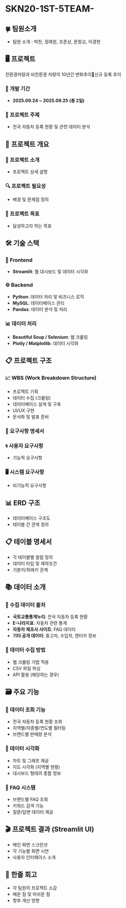 # SKN20-1ST-5TEAM-

## 🍀 팀원소개
- 팀원 소개 : 박찬, 정례원, 조준상, 문창교, 이경현

## 🖥️ 프로젝트
친환경차량과 비친환경 차량의
10년간 변화추이신규 등록 추이

### 📅 개발 기간
- **2025.09.24 ~ 2025.09.25 (총 2일)**

### 🚗 프로젝트 주제
- 전국 자동차 등록 현황 및 관련 데이터 분석

## 📌 프로젝트 개요
### 📝 프로젝트 소개
- 프로젝트 상세 설명

### 🔍 프로젝트 필요성
- 배경 및 문제점 정의

### 🎯 프로젝트 목표
- 달성하고자 하는 목표

## 🛠️ 기술 스택


### 🎨 Frontend
- **Streamlit**: 웹 대시보드 및 데이터 시각화

### ⚙️ Backend  
- **Python**: 데이터 처리 및 비즈니스 로직
- **MySQL**: 데이터베이스 관리
- **Pandas**: 데이터 분석 및 처리

### 📊 데이터 처리
- **Beautiful Soup / Selenium**: 웹 크롤링
- **Plotly / Matplotlib**: 데이터 시각화

## 📋 프로젝트 구조
### 📈 WBS (Work Breakdown Structure)
- 프로젝트 기획
- 데이터 수집 (크롤링)
- 데이터베이스 설계 및 구축
- UI/UX 구현
- 문서화 및 발표 준비

### 📄 요구사항 명세서
### 🌀 사용자 요구사항
- 기능적 요구사항

### 🖥 시스템 요구사항  
- 비기능적 요구사항

## 📊 ERD 구조
- 데이터베이스 구조도
- 테이블 간 관계 정의

## 📋 테이블 명세서
- 각 테이블별 컬럼 정의
- 데이터 타입 및 제약조건
- 기본키/외래키 관계

## 📚 데이터 소개
### 🚗 수집 데이터 출처
- **국토교통통계누리**: 전국 자동차 등록 현황
- **E-나라지표**: 자동차 관련 통계  
- **자동차 제조사 사이트**: FAQ 데이터
- **기타 공개 데이터**: 중고차, 수입차, 렌터카 정보

### 🔧 데이터 수집 방법
- 웹 크롤링 기법 적용
- CSV 파일 파싱
- API 활용 (해당하는 경우)

## 🗃️ 주요 기능
### 🔹 데이터 조회 기능
- 전국 자동차 등록 현황 조회
- 지역별/차종별/연도별 필터링
- 브랜드별 판매량 분석

### 🔹 데이터 시각화
- 차트 및 그래프 제공  
- 지도 시각화 (지역별 현황)
- 대시보드 형태의 종합 정보

### 🔹 FAQ 시스템
- 브랜드별 FAQ 조회
- 키워드 검색 기능
- 질문/답변 데이터 제공

## 🎬 프로젝트 결과 (Streamlit UI)
- 메인 화면 스크린샷
- 각 기능별 화면 시연
- 사용자 인터페이스 소개

## 💭 한줄 회고
- 각 팀원의 프로젝트 소감
- 배운 점 및 아쉬운 점
- 향후 개선 방향

